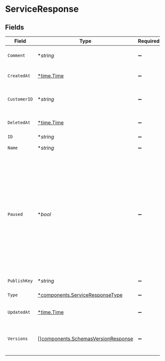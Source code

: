 # ServiceResponse


## Fields

| Field                                                                                                                                                                                                                    | Type                                                                                                                                                                                                                     | Required                                                                                                                                                                                                                 | Description                                                                                                                                                                                                              | Example                                                                                                                                                                                                                  |
| ------------------------------------------------------------------------------------------------------------------------------------------------------------------------------------------------------------------------ | ------------------------------------------------------------------------------------------------------------------------------------------------------------------------------------------------------------------------ | ------------------------------------------------------------------------------------------------------------------------------------------------------------------------------------------------------------------------ | ------------------------------------------------------------------------------------------------------------------------------------------------------------------------------------------------------------------------ | ------------------------------------------------------------------------------------------------------------------------------------------------------------------------------------------------------------------------ |
| `Comment`                                                                                                                                                                                                                | **string*                                                                                                                                                                                                                | :heavy_minus_sign:                                                                                                                                                                                                       | A freeform descriptive note.                                                                                                                                                                                             |                                                                                                                                                                                                                          |
| `CreatedAt`                                                                                                                                                                                                              | [*time.Time](https://pkg.go.dev/time#Time)                                                                                                                                                                               | :heavy_minus_sign:                                                                                                                                                                                                       | Date and time in ISO 8601 format.                                                                                                                                                                                        | 2020-04-09T18:14:30Z                                                                                                                                                                                                     |
| `CustomerID`                                                                                                                                                                                                             | **string*                                                                                                                                                                                                                | :heavy_minus_sign:                                                                                                                                                                                                       | Alphanumeric string identifying the customer.                                                                                                                                                                            | x4xCwxxJxGCx123Rx5xTx                                                                                                                                                                                                    |
| `DeletedAt`                                                                                                                                                                                                              | [*time.Time](https://pkg.go.dev/time#Time)                                                                                                                                                                               | :heavy_minus_sign:                                                                                                                                                                                                       | Date and time in ISO 8601 format.                                                                                                                                                                                        | 2020-04-09T18:14:30Z                                                                                                                                                                                                     |
| `ID`                                                                                                                                                                                                                     | **string*                                                                                                                                                                                                                | :heavy_minus_sign:                                                                                                                                                                                                       | N/A                                                                                                                                                                                                                      | SU1Z0isxPaozGVKXdv0eY                                                                                                                                                                                                    |
| `Name`                                                                                                                                                                                                                   | **string*                                                                                                                                                                                                                | :heavy_minus_sign:                                                                                                                                                                                                       | The name of the service.                                                                                                                                                                                                 | test-service                                                                                                                                                                                                             |
| `Paused`                                                                                                                                                                                                                 | **bool*                                                                                                                                                                                                                  | :heavy_minus_sign:                                                                                                                                                                                                       | Whether the service is paused. Services are paused due to a lack of traffic for an extended period of time. Services are resumed either when a draft version is activated or a locked version is cloned and reactivated. |                                                                                                                                                                                                                          |
| `PublishKey`                                                                                                                                                                                                             | **string*                                                                                                                                                                                                                | :heavy_minus_sign:                                                                                                                                                                                                       | Unused at this time.                                                                                                                                                                                                     |                                                                                                                                                                                                                          |
| `Type`                                                                                                                                                                                                                   | [*components.ServiceResponseType](../../models/components/serviceresponsetype.md)                                                                                                                                        | :heavy_minus_sign:                                                                                                                                                                                                       | The type of this service.                                                                                                                                                                                                |                                                                                                                                                                                                                          |
| `UpdatedAt`                                                                                                                                                                                                              | [*time.Time](https://pkg.go.dev/time#Time)                                                                                                                                                                               | :heavy_minus_sign:                                                                                                                                                                                                       | Date and time in ISO 8601 format.                                                                                                                                                                                        | 2020-04-09T18:14:30Z                                                                                                                                                                                                     |
| `Versions`                                                                                                                                                                                                               | [][components.SchemasVersionResponse](../../models/components/schemasversionresponse.md)                                                                                                                                 | :heavy_minus_sign:                                                                                                                                                                                                       | A list of [versions](/reference/api/services/version/) associated with the service.                                                                                                                                      |                                                                                                                                                                                                                          |
